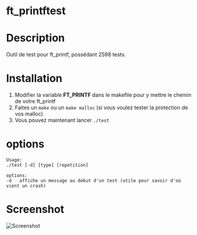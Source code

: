 # ft_printftest

# Description
Outil de test pour ft_printf, possédant 2598 tests.

# Installation
1.  Modifier la variable **FT_PRINTF** dans le makefile pour y mettre le chemin de votre ft_printf
2.  Faites un `make` ou un `make malloc` (si vous voulez tester la protection de vos malloc)
3.  Vous pouvez maintenant lancer `./test`

# options
```
Usage:
./test [-d] [type] [repetition]

options:
-d   affiche un message au debut d'un test (utile pour savoir d'où vient un crash)
```

# Screenshot
![Screenshot](https://sawyerf.github.io/ft_printftest/screenshot.png)
